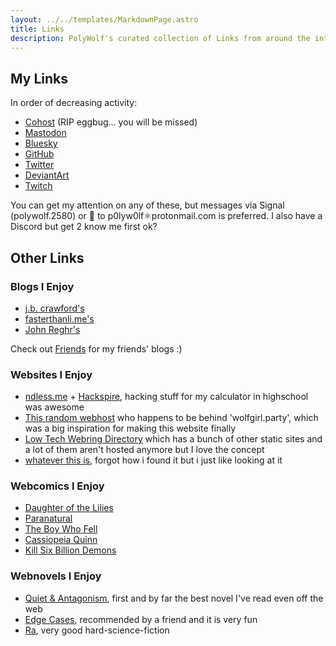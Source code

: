 ```yaml
---
layout: ../../templates/MarkdownPage.astro
title: Links
description: PolyWolf's curated collection of Links from around the internet
---
```


## My Links

In order of decreasing activity:

- [Cohost](https://cohost.org/PolyWolf) (RIP eggbug... you will be missed)
- [Mastodon](https://social.treehouse.systems/@PolyWolf)
- [Bluesky](https://bsky.app/profile/wolf.girl.technology)
- [GitHub](https://github.com/p0lyw0lf)
- [Twitter](https://twitter.com/p0lyw0lf)
- [DeviantArt](https://deviantart.com/p0lyw0lf)
- [Twitch](https://twitch.tv/p0lyw0lf)

You can get my attention on any of these, but messages via Signal (polywolf.2580) or 📧 to p0lyw0lf⚛️protonmail.com is preferred. I also have a Discord but get 2 know me first ok?

## Other Links

### Blogs I Enjoy

- [j.b. crawford's](https://computer.rip/)
- [fasterthanli.me's](https://fasterthanli.me/)
- [John Reghr's](https://blog.regehr.org/)

Check out [Friends](/friends/) for my friends' blogs :)

### Websites I Enjoy

- [ndless.me](http://ndless.me/) + [Hackspire](https://hackspire.org/index.php?title=Main_Page), hacking stuff for my calculator in highschool was awesome
- [This random webhost](https://owo.codes/) who happens to be behind 'wolfgirl.party', which was a big inspiration for making this website finally
- [Low Tech Webring Directory](https://emreed.net/LowTech_Directory.html) which has a bunch of other static sites and a lot of them aren't hosted anymore but I love the concept
- [whatever this is](https://syntacticsugarglider.com/), forgot how i found it but i just like looking at it

### Webcomics I Enjoy

- [Daughter of the Lilies](https://www.daughterofthelilies.com/dotl/part-1-a-girl-with-no-face)
- [Paranatural](https://www.paranatural.net/comic/chapter-1)
- [The Boy Who Fell](https://www.boywhofell.com/comic/ch00p00)
- [Cassiopeia Quinn](https://www.cassiopeiaquinn.com/comic/the-prize-cover)
- [Kill Six Billion Demons](https://killsixbilliondemons.com/comic/kill-six-billion-demons-chapter-1/)

### Webnovels I Enjoy

- [Quiet & Antagonism](https://quietandantagonism.com/), first and by far the best novel I've read even off the web
- [Edge Cases](https://royalroad.com/fiction/52639/edge-cases), recommended by a friend and it is very fun
- [Ra](https://qntm.org/ra), very good hard-science-fiction

